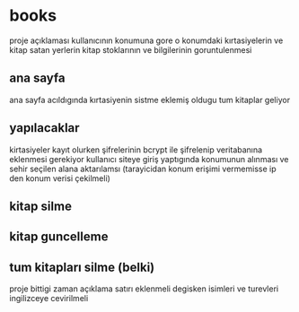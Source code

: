 # books
proje açıklaması
kullanıcının konumuna gore o konumdaki kırtasiyelerin ve kitap satan yerlerin kitap stoklarının ve bilgilerinin goruntulenmesi

## ana sayfa
ana sayfa acıldıgında kırtasiyenin sistme eklemiş oldugu tum kitaplar geliyor




## yapılacaklar
kirtasiyeler kayıt olurken şifrelerinin bcrypt ile şifrelenip veritabanına eklenmesi gerekiyor
kullanıcı siteye giriş yaptıgında konumunun alınması ve sehir seçilen alana aktarılamsı (tarayicidan konum erişimi vermemisse ip den konum verisi çekilmeli)





## kitap silme


## kitap guncelleme


## tum kitapları silme (belki)


proje bittigi zaman
açıklama satırı eklenmeli
degisken isimleri ve turevleri ingilizceye cevirilmeli




